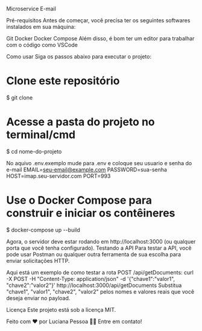  Microservice E-mail
 
Pré-requisitos
Antes de começar, você precisa ter os seguintes softwares instalados em sua máquina:

Git
Docker
Docker Compose
Além disso, é bom ter um editor para trabalhar com o código como VSCode

Como usar
Siga os passos abaixo para executar o projeto:

# Clone este repositório
$ git clone <url-do-repositorio>

# Acesse a pasta do projeto no terminal/cmd
$ cd nome-do-projeto

No aquivo .env.exemplo mude para .env
e coloque seu usuario e senha do e-mail
EMAIL=seu-email@example.com
PASSWORD=sua-senha
HOST=imap.seu-servidor.com
PORT=993


# Use o Docker Compose para construir e iniciar os contêineres
$ docker-compose up --build

Agora, o servidor deve estar rodando em http://localhost:3000 (ou qualquer porta que você tenha configurado).
Testando a API
Para testar a API, você pode usar Postman ou qualquer outra ferramenta de sua escolha para enviar solicitações HTTP.

Aqui está um exemplo de como testar a rota POST /api/getDocuments:
curl -X POST -H "Content-Type: application/json" -d '{"chave1":"valor1", "chave2":"valor2"}' http://localhost:3000/api/getDocuments
Substitua "chave1", "valor1", "chave2", "valor2" pelos nomes e valores reais que você deseja enviar no payload.

Licença
Este projeto está sob a licença MIT.

Feito com ❤️ por Luciana Pessoa 👋🏽 Entre em contato!
